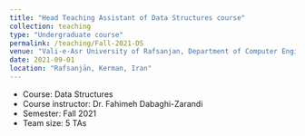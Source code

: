 ```yaml
---
title: "Head Teaching Assistant of Data Structures course"
collection: teaching
type: "Undergraduate course"
permalink: /teaching/Fall-2021-DS
venue: "Vali-e-Asr University of Rafsanjan, Department of Computer Engineering"
date: 2021-09-01
location: "Rafsanjān, Kerman, Iran"
---
```


- Course: Data Structures
- Course instructor: Dr. Fahimeh Dabaghi-Zarandi
- Semester: Fall 2021
- Team size: 5 TAs


